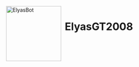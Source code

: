 <img width="150" height="150" style="float: left; margin: 0 10px 0 0;" alt="ElyasBot" src="./download/ElyasFuture.png">  

# ElyasGT2008
